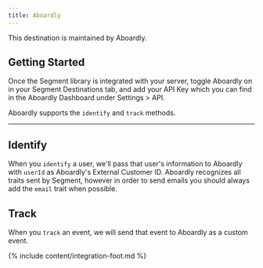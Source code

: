 ```yaml
---
title: Aboardly
---
```

This destination is maintained by Aboardly.

## Getting Started

Once the Segment library is integrated with your server, toggle Aboardly on in your Segment Destinations tab, and add your API Key which you can find in the Aboardly Dashboard under Settings > API.

Aboardly supports the `identify` and `track` methods.

- - -

## Identify

When you `identify` a user, we'll pass that user's information to Aboardly with `userId` as Aboardly's External Customer ID. Aboardly recognizes all traits sent by Segment, however in order to send emails you should always add the `email` trait when possible.

## Track

When you `track` an event, we will send that event to Aboardly as a custom event.


{% include content/integration-foot.md %}
